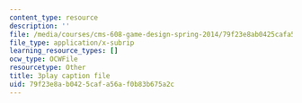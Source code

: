 ```yaml
---
content_type: resource
description: ''
file: /media/courses/cms-608-game-design-spring-2014/79f23e8ab0425cafa56af0b83b675a2c_1506662.vtt
file_type: application/x-subrip
learning_resource_types: []
ocw_type: OCWFile
resourcetype: Other
title: 3play caption file
uid: 79f23e8a-b042-5caf-a56a-f0b83b675a2c
---
```

